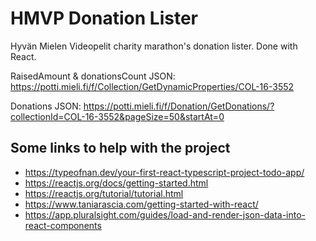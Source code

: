 # HMVP Donation Lister

Hyvän Mielen Videopelit charity marathon's donation lister. Done with React.

RaisedAmount & donationsCount JSON: <https://potti.mieli.fi/f/Collection/GetDynamicProperties/COL-16-3552>

Donations JSON: <https://potti.mieli.fi/f/Donation/GetDonations/?collectionId=COL-16-3552&pageSize=50&startAt=0>

## Some links to help with the project

- <https://typeofnan.dev/your-first-react-typescript-project-todo-app/>
- <https://reactjs.org/docs/getting-started.html>
- <https://reactjs.org/tutorial/tutorial.html>
- <https://www.taniarascia.com/getting-started-with-react/>
- <https://app.pluralsight.com/guides/load-and-render-json-data-into-react-components>
